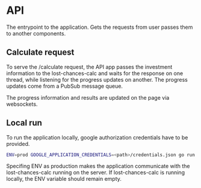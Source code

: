 # API

The entrypoint to the application. Gets the requests from user passes them to another components.

## Calculate request

To serve the /calculate request, the API app passes the investment information to the lost-chances-calc and waits for the response on one thread, while listening for the progress updates on another. The progress updates come from a PubSub message queue. 

The progress information and results are updated on the page via websockets.

## Local run

To run the application locally, google authorization credentials have to be provided.

```bash
ENV=prod GOOGLE_APPLICATION_CREDENTIALS=<path>/credentials.json go run main.go
```

Specifing ENV as production makes the application communicate with the lost-chances-calc running on the server.
If lost-chances-calc is running locally, the ENV variable should remain empty.

